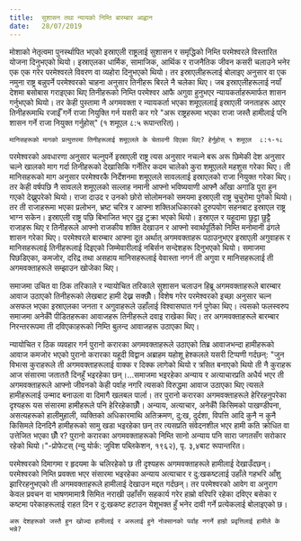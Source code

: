 ```yaml
---
title:  सुशासन तथा न्यायको निम्ति बारम्बार आह्वान
date:   28/07/2019
---
```


मोशाको नेतृत्वमा पुनर्स्थापित भएको इस्राएली राष्ट्रलाई सुशासन र समृद्धिको निम्ति परमेश्वरले विस्तारित योजना दिनुभएको थियो। इस्राएलका धार्मिक, सामाजिक, आर्थिक र राजनैतिक जीवन कसरी चलाउने भनेर एक एक गरेर परमेश्वरले विवरण वा व्यहोरा दिनुभएको थियो। तर  इस्राएलीहरूलाई बोलाइए अनुसार वा एक नमुना राष्ट्र बन्नुपर्ने परमेश्वरको चाहना अनुसार तिनीहरू बिरले नै चलेका थिए। जब इस्राएलीहरूलाई नयाँ देशमा बसोबास गराइएका थिए तिनीहरूको निम्ति परमेश्वर आफै अगुवा हुनुभएर न्यायकर्ताहरूमार्फत शासन गर्नुभएको थियो। तर केही पुस्तामा नै अगमवक्ता र न्यायकर्ता भएका शमूएललाई इस्राएली जनताहरू आएर तिनीहरूमाथि रजाईँ गर्ने राजा नियुक्ति गर्न यसरी कर गरे "अरू राष्ट्रहरूमा भएका राजा जस्तै हामीलाई पनि शासन गर्ने राजा नियुक्त गर्नुहोस्" (१ शमूएल ८:५ रूपान्तरित)।

`मानिसहरूको मागको प्रत्युत्तरमा तिनीहरूलाई शमूएलले के चेतावनी दिएका थिए? हेर्नुहोस् १ शमूएल  ८:१-१८`

परमेश्वरको अवधारणा अनुसार चल्नुपर्ने इस्राएली राष्ट्र त्यस अनुसार नचल्ने बरू अरू छिमेकी देश अनुसार चल्ने खालको माग गर्दा तिनीहरूको देखासिकि गर्नेतिर कदम चालेको कुरा शमूएलले महशुस गरेका थिए। ती मानिसहरूको माग अनुसार परमेश्वरकै निर्देशनमा शमूएलले सावललाई इस्राएलको राजा नियुक्त गरेका थिए। तर केही वर्षपछि नै सावलले शमूएलको सल्लाह नमानी आफ्नो भविष्यवाणी आफ्नै आँखा अगाडि पूरा हुन गएको देख्नुपरेको थियो। राजा दाउद र उनको छोरो सोलोमनको समयमा इस्राएली राष्ट्र चुचुरोमा पुगेको थियो। तर ती राजाहरूमा भएका प्रलोभन, भ्रष्ट चरित्र र आफ्ना शक्तिअधिकारको दुरुपयोग सहनबाट इस्राएल राष्ट्र भाग्न सकेन। इस्राएली राष्ट्र पछि बिभाजित भएर दुइ टुक्रा भएको थियो। इस्राएल र यहूदामा छुट्टा छुट्टै राजाहरू थिए र तिनीहरूले आफ्नो राजकीय शक्ति देखाउन र आफ्नो स्वार्थपूर्तिको निम्ति मनोमानी ढंगले शासन गरेका थिए। परमेश्वरले बारम्बार आफ्ना दूत अर्थात् अगमवक्ताहरू पठाउनुभएर इस्राएली अगुवाहरू र मानिसहरूलाई तिनीहरूलाई दिइएको जिम्मेवारीलाई नबिर्सन सन्देशहरू दिनुभएको थियो। समाजमा पिछडिएका, कमजोर, दरिद्र तथा असहाय मानिसहरूलाई वेवास्ता नगर्न ती अगुवा र मानिसहरूलाई ती अगमवक्ताहरूले सम्झाउन खोजेका थिए।

समाजमा उचित वा ठिक तरिकाले र न्यायोचित तरिकाले सुशासन चलाउन हिब्रू अगमवक्ताहरूले बारम्बार आवाज उठाएको तिनीहरूको लेखबाट हामी देख्न सक्छौँ। विशेष गरेर परमेश्वरको इच्छा अनुसार चल्न असफल भएका इस्राएलका जनता र अगुवाहरूले उहाँलाई विश्वासघात गर्न पुगेका थिए। त्यसको फलस्वरुप समाजमा अनेकौँ पीडितहरूका आवाजहरू तिनीहरूले दवाइ राखेका थिए। तर अगमवक्ताहरूले बारम्बार निरन्तररूपमा ती दविएकाहरूको निम्ति बुलन्द आवाजहरू उठाएका थिए।

न्यायोचित र ठिक व्यवहार गर्न पुरानो करारका अगमवक्ताहरूले उठाएको तिब्र आवाजभन्दा हामीहरूको आवाज कमजोर भएको पुरानो करारका यहूदी विद्वान अब्राहम यहोशू हेश्कलले यसरी टिप्पणी गर्दछन्: "जुन विभत्स कुराहरूले ती अगमवक्ताहरूलाई वाक्क र दिक्क लागेको थियो र त्रसित बनाएको थियो ती नै कुराहरू आज संसारमा जताततै दिनहुँ भइरहेका छन्।...समाजमा भइरहेका अन्याय र अत्याचारप्रति अधैर्य भएर ती अगमवक्ताहरूले आफ्नो जीवनको केही पर्वाह नगरि त्यसको विरुद्धमा आवाज उठाएका थिए त्यसले हामीहरूलाई उन्माद बनाउला वा दिमागै खलबल पार्ला। तर पुरानो करारका अगमवक्ताहरूले हेरिरहनुपरेका दृश्यहरू यस संसारमा हामीहरूले पनि हेरिरहेकाछौँ। अन्याय, अत्याचार, अनेकौँ किसिमको पाखण्डीपना, असत्यहरूको हालीमुहाली, व्यक्तिको अधिकारमाथि अतिक्रमण, दु:ख, दुर्दशा, विपत्ति आदि कुनै न कुनै किसिमले दिनदिनै हामीहरूको सामु खडा भइरहेका छन् तर त्यसप्रति संवेदनशील भएर हामी कति क्रोधित वा उत्तेजित भएका छौँ र? पुरानो करारका अगमवक्ताहरूको निम्ति सानो अन्याय पनि सारा जगतसँग सरोकार रहेको थियो।"-प्रोफेटस् (न्यु योर्क: जुविश पब्लिकेशन, १९६२), पृ. ३,४बाट रूपान्तरित।

परमेश्वरको दिमागमा र हृदयमा के चलिरहेको छ ती दृश्यहरू अगमवक्ताहरूले हामीलाई देखाउँदछन्। परमेश्वरको निम्ति प्रवक्ता भएर संसारमा भइरहेका अन्याय अत्याचार र दु:खकष्टलाई उहाँले गहभरि आँशु झारिरहनुभएको ती अगमवक्ताहरूले हामीलाई देखाउन मद्दत गर्दछन्। तर परमेश्वरको आवेग वा अनुराग केवल प्रवचन वा भाषणमामात्रै सिमित नराखी उहाँसँग सहकार्य गरेर हाम्रो वरिपरि रहेका दविएर बसेका र कष्टमा परेकाहरूलाई राहत दिन र दु:खकष्ट हटाउन येशूभक्त हुँ भनेर दावी गर्ने प्रत्येकलाई बोलाइएको छ।

`अरू देशहरूको जस्तै हुन खोज्दा हामीलाई र अरूलाई हुने नोक्सानको पर्वाह नगर्ने हाम्रो प्रवृत्तिलाई हामीले के भन्ने?`